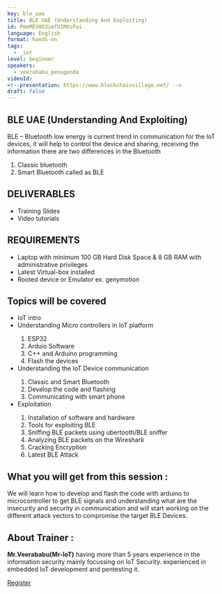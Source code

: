 ```yaml
---
key: ble_uae
title: BLE UAE (Understanding And Exploiting)
id: PmoMEVHO3imfUIMXsPai
language: English
format: hands-on
tags:
  - _iot
level: beginner
speakers:
  - veerababu_penugonda
videoId: 
<!--presentation: https://www.blockchainvillage.net/ -->
draft: false
---
```

<h2>BLE UAE (Understanding And Exploiting)</h2>

BLE – Bluetooth low energy is current trend in communication for the IoT devices, it will help to control the device and sharing, receiving the information there are two differences in the Bluetooth 

1. Classic bluetooth 
2. Smart Bluetooth called as BLE


<h2>DELIVERABLES</h2>
<ul>
<li>Training Slides </li>
<li>Video tutorials </li>
</ul>

<h2>REQUIREMENTS</h2>
<ul>
<li>Laptop with minimum 100 GB Hard Disk Space & 8 GB RAM with administrative privileges </li>
<li>Latest Virtual-box installed</li>
<li>Rooted device or Emulator ex. genymotion </li>
</ul>

<h2>Topics will be covered</h2>
<ul>
<li>IoT intro </li>
<li>Understanding Micro controllers in IoT platform </li>
<ol>
	<li>ESP32</li>
	<li>Arduio Software</li>
	<li>C++ and Arduino programming</li>
	<li>Flash the devices</li>
</ol>
<li>Understanding the IoT Device communication </li>
<ol>
	<li>Classic and Smart Bluetooth</li>
	<li>Develop the code and flashing</li>
	<li>Communicating with smart phone</li>
</ol>
<li>Exploitation </li>
<ol>
	<li>Installation of software and hardware</li>
	<li>Tools for exploiting BLE</li>
	<li>Sniffing BLE packets using ubertooth/BLE sniffer</li>
	<li>Analyzing BLE packets on the Wireshark</li>
	<li>Cracking Encryption</li>
	<li>Latest BLE Attack</li>
</ol>
</ul>


<h2>What you will get from this session :</h2>

We will learn how to develop and flash the code with arduino to microcontroller to get BLE signals and understanding what are the insecurity and security in communication and will start working on the different attack vectors to compromise the target BLE Devices. 

<h2>About Trainer :</h2>

<b>Mr.Veerababu(Mr-IoT)</b> having more than 5 years experience in the information security mainly focussing on IoT Security. experienced in embedded IoT development and pentesting it.

<a align="center" class="btn primary" target="_blank" rel="noopener" href="https://docs.google.com/forms/d/1HYaiKRx3B-dca3fXAq7kI5viVgPpfRz7kxfNWltbOmI/">Register</a>
